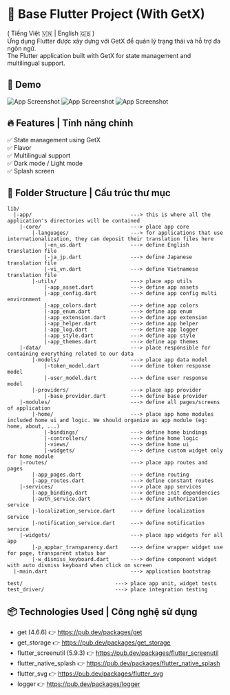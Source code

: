 # 🚀 Base Flutter Project (With GetX)

( Tiếng Việt 🇻🇳 | English 🇬🇧 )  
Ứng dụng Flutter được xây dựng với GetX để quản lý trạng thái và hỗ trợ đa ngôn ngữ.   
The Flutter application built with GetX for state management and multilingual support.

## 📸 Demo

![App Screenshot](assets/store/screenshots/screenshot_slash.png) ![App Screenshot](assets/store/screenshots/screenshot_settings_light.png) ![App Screenshot](assets/store/screenshots/screenshot_settings_dark.png)

## 🔥 Features | Tính năng chính

✅ State management using GetX  
✅ Flavor  
✅ Multilingual support  
✅ Dark mode / Light mode  
✅ Splash screen

## 📂 Folder Structure | Cấu trúc thư mục

```
lib/
  |-app/                                ---> this is where all the application's directories will be contained
    |-core/                             ---> place app core
        |-languages/                    ---> for applications that use internationalization, they can deposit their translation files here
            |-en_us.dart                ---> define English translation file
            |-ja_jp.dart                ---> define Japanese translation file
            |-vi_vn.dart                ---> define Vietnamese translation file
        |-utils/                        ---> place app utils
            |-app_asset.dart            ---> define app assets
            |-app_config.dart           ---> define app config multi environment
            |-app_colors.dart           ---> define app colors
            |-app_enum.dart             ---> define app enum
            |-app_extension.dart        ---> define app extension
            |-app_helper.dart           ---> define app helper
            |-app_log.dart              ---> define app logger
            |-app_style.dart            ---> define app style
            |-app_themes.dart           ---> define app themes
    |-data/                             ---> place responsible for containing everything related to our data
        |-models/                       ---> place app data model
            |-token_model.dart          ---> define token response model
            |-user_model.dart           ---> define user response model
        |-providers/                    ---> place app provider
            |-base_provider.dart        ---> define base provider
    |-modules/                          ---> define all pages/screens of application
        |-home/                         ---> place app home modules included home ui and logic. We should organize as app module (eg: home, about, ...)
            |-bindings/                 ---> define home bindings
            |-controllers/              ---> define home logic
            |-views/                    ---> define home ui
            |-widgets/                  ---> define custom widget only for home module
    |-routes/                           ---> place app routes and pages
        |-app_pages.dart                ---> define routing
        |-app_routes.dart               ---> define constant routes
    |-services/                         ---> place app services
        |-app_binding.dart              ---> define init dependencies
        |-auth_service.dart             ---> define authorization service
        |-localization_service.dart     ---> define localization service
        |-notification_service.dart     ---> define notification service
    |-widgets/                          ---> place app widgets for all app
        |-p_appbar_transparency.dart    ---> define wrapper widget use for page, transparent status bar
        |-w_dismiss_keyboard.dart       ---> define component widget with auto dismiss keyboard when click on screen
  |-main.dart                           ---> application bootstrap

test/                              ---> place app unit, widget tests
test_driver/                       ---> place integration testing
```

## 📦 Technologies Used | Công nghệ sử dụng

- get (4.6.6) 👉 https://pub.dev/packages/get
- get_storage 👉 https://pub.dev/packages/get_storage
- flutter_screenutil (5.9.3) 👉 https://pub.dev/packages/flutter_screenutil
- flutter_native_splash 👉 https://pub.dev/packages/flutter_native_splash
- flutter_svg 👉 https://pub.dev/packages/flutter_svg
- logger 👉 https://pub.dev/packages/logger
